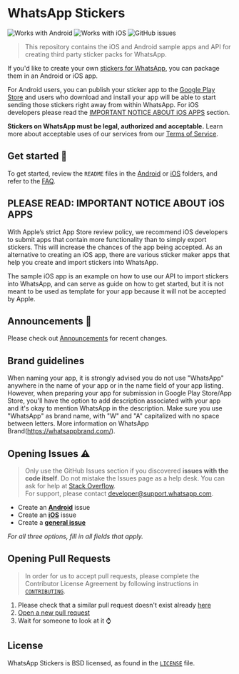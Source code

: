 # WhatsApp Stickers

![Works with Android](https://img.shields.io/badge/Works_with-Android-green?style=flat-square)
![Works with iOS](https://img.shields.io/badge/Works_with-iOS-blue?style=flat-square)
![GitHub issues](https://img.shields.io/github/issues/whatsapp/stickers?style=flat-square)

> This repository contains the iOS and Android sample apps and API for creating third party sticker packs for WhatsApp.

If you'd like to create your own [stickers for WhatsApp](https://faq.whatsapp.com/en/android/26000227/), you can package them in an Android or iOS app. 

For Android users, you can publish your sticker app to the [Google Play Store](https://play.google.com/store) and users who download and install your app will be able to start sending those stickers right away from within WhatsApp. 
For iOS developers please read the [IMPORTANT NOTICE ABOUT iOS APPS](#please-read-important-notice-about-ios-apps) section.

**Stickers on WhatsApp must be legal, authorized and acceptable.** Learn more about acceptable uses of our services from our [Terms of Service](https://www.whatsapp.com/legal/#terms-of-service).

## Get started :rocket:

To get started, review the `README` files in the [Android](https://github.com/WhatsApp/stickers/tree/master/Android) or [iOS](https://github.com/WhatsApp/stickers/tree/master/iOS) folders, and refer to the [FAQ](https://faq.whatsapp.com/general/26000226).

## PLEASE READ: IMPORTANT NOTICE ABOUT iOS APPS

With Apple’s strict App Store review policy, we recommend iOS developers to submit apps that contain more functionality than to simply export stickers. This will increase the chances of the app being accepted. As an alternative to creating an iOS app, there are various sticker maker apps that help you create and import stickers into WhatsApp.

The sample iOS app is an example on how to use our API to import stickers into WhatsApp, and can serve as guide on how to get started, but it is not meant to be used as template for your app because it will not be accepted by Apple.

## Announcements :loudspeaker:
Please check out [Announcements](https://github.com/WhatsApp/stickers/wiki/Sticker-Updates:-September-30,-2019) for recent changes.

## Brand guidelines
When naming your app, it is strongly advised you do not use "WhatsApp" anywhere in the name of your app or in the name field of your app listing. However, when preparing your app for submission in Google Play Store/App Store, you'll have the option to add description associated with your app and it's okay to mention WhatsApp in the description. Make sure you use "WhatsApp" as brand name, with "W" and "A" capitalized with no space between letters. More information on WhatsApp Brand(https://whatsappbrand.com/).

## Opening Issues :warning:

> Only use the GitHub Issues section if you discovered **issues with the code itself**. Do not mistake the Issues page as a help desk. You can ask for help at [Stack Overflow](https://stackoverflow.com/questions/tagged/whatsapp-stickers).  
> For support, please contact <developer@support.whatsapp.com>.

- Create an [**Android**](https://github.com/WhatsApp/stickers/issues/new?template=android.md) issue
- Create an [**iOS**](https://github.com/WhatsApp/stickers/issues/new?template=ios.md) issue
- Create a [**general issue**](https://github.com/WhatsApp/stickers/issues/new?template=general.md)

_For all three options, fill in all fields that apply._

## Opening Pull Requests

> In order for us to accept pull requests, please complete the Contributor License Agreement by following instructions in [`CONTRIBUTING`](https://github.com/WhatsApp/stickers/blob/master/CONTRIBUTING.md).

1. Please check that a similar pull request doesn't exist already [here](https://github.com/WhatsApp/stickers/pulls?utf8=%E2%9C%93&q=is%3Apr)
2. [Open a new pull request](https://github.com/WhatsApp/stickers/compare)
3. Wait for someone to look at it :watch:

## License

WhatsApp Stickers is BSD licensed, as found in the [`LICENSE`](https://github.com/WhatsApp/stickers/blob/master/LICENSE) file.
